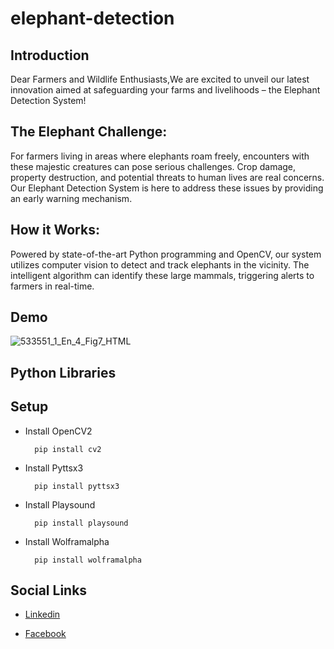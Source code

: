 # elephant-detection

## Introduction

Dear Farmers and Wildlife Enthusiasts,We are excited to unveil our latest innovation aimed at safeguarding your farms and livelihoods – the Elephant Detection System!

## The Elephant Challenge:

For farmers living in areas where elephants roam freely, encounters with these majestic creatures can pose serious challenges. Crop damage, property destruction, and potential threats to human lives are real concerns. Our Elephant Detection System is here to address these issues by providing an early warning mechanism. 

## How it Works:

Powered by state-of-the-art Python programming and OpenCV, our system utilizes computer vision to detect and track elephants in the vicinity. The intelligent algorithm can identify these large mammals, triggering alerts to farmers in real-time.  

## Demo

![533551_1_En_4_Fig7_HTML](https://github.com/nithushanmoham/elephant-detection/assets/106969157/5128c1c0-e592-4b79-b092-83ad7e7ed633)

## Python Libraries

## Setup

- Install OpenCV2

  ```
    pip install cv2
  ```

  
- Install Pyttsx3

  ```
    pip install pyttsx3
  ```
  
- Install Playsound


  ```
    pip install playsound
  ```
  
- Install Wolframalpha


  ```
    pip install wolframalpha
  ```

## Social Links

* [Linkedin](https://www.linkedin.com/in/nithushanmohan/)

* [Facebook](https://www.facebook.com/profile.php?id=100077725721945)

  
